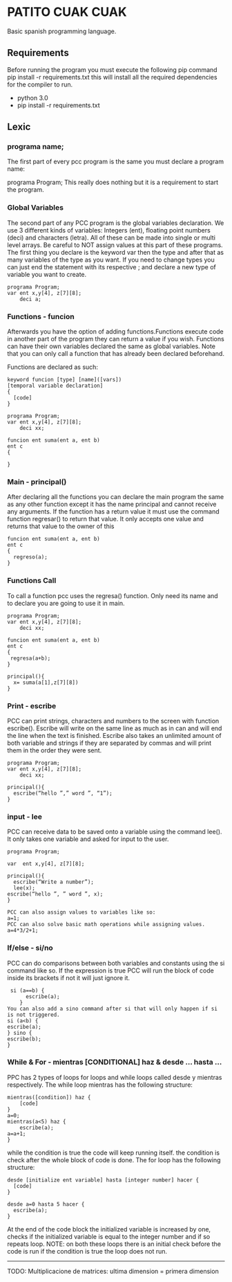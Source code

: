 # PATITO CUAK CUAK

Basic spanish programming language.

## Requirements
Before running the program you must execute the following pip command
pip install -r requirements.txt
this will install all the required dependencies for the compiler to run.

- python 3.0
- pip install -r requirements.txt

## Lexic

### programa name;
The first part of every pcc program is the same you must declare a program name:

programa Program;
This really does nothing but it is a requirement to start the program.

### Global Variables
The second part of any PCC program is the global variables declaration.
We use 3 different kinds of variables: Integers (ent), floating point numbers (deci) and characters (letra). All of these can be made into single or multi level arrays. Be careful to NOT assign values at this part of these programs.
The first thing you declare is the keyword var then the type and after that as many variables of the type as you want. If you need to change types you can just end the statement with its respective ; and declare a new type of variable you want to create.

```
programa Program;
var ent x,y[4], z[7][8]; 
    deci a;
````

### Functions - funcion
Afterwards you have the option of adding functions.Functions execute code in another part of the program they can return a value if you wish. Functions can have their own variables declared the same as global variables. Note that you can only call a function that has already been declared beforehand.

Functions are declared as such:
```
keyword funcion [type] [name]([vars])
[temporal variable declaration] 
{
  [code]
}

programa Program;
var ent x,y[4], z[7][8]; 
    deci xx;

funcion ent suma(ent a, ent b)
ent c
{

}
```

### Main - principal()
After declaring all the functions you can declare the main program the same as any other function except it has the name principal and cannot  receive any arguments.
If the function has a return value it must use the command function regresar() to return that value. It only accepts one value and returns that value to the owner of this

```
funcion ent suma(ent a, ent b)
ent c
{
  regreso(a);
}
```

### Functions Call
To call a function pcc uses the regresa() function. Only need its name and to declare you are going to use it in main.

```
programa Program;
var ent x,y[4], z[7][8]; 
    deci xx;

funcion ent suma(ent a, ent b)
ent c
{
 regresa(a+b);
}

principal(){
  x= suma(a[1],z[7][8])
}
```

### Print - escribe
PCC can print strings, characters and numbers to the screen with function escribe(). Escribe will write on the same line as much as in can and will end the line when the text is finished. Escribe also takes an unlimited amount of both variable and strings if they are separated by commas and will print them in the order they were sent.

```
programa Program;
var ent x,y[4], z[7][8]; 
    deci xx;

principal(){
  escribe(“hello ”,” word ”, “1”);
}
```

### input - lee
PCC can receive data to be saved onto a variable using the command lee(). It only takes one variable and asked for input to the user.
```
programa Program;

var  ent x,y[4], z[7][8]; 

principal(){
  escribe(“Write a number”);
  lee(x);
escribe(“hello ”, ” word ”, x);
}

PCC can also assign values to variables like so:
a=1;
PCC can also solve basic math operations while assigning values.
a=4*3/2+1;
````

### If/else - si/no
PCC can do comparisons between both variables and constants using the si command like so. If the expression is true PCC will run the block of code inside its brackets if not it will just ignore it.
```
 si (a==b) {
      escribe(a);
    }
You can also add a sino command after si that will only happen if si is not triggered.
si (a<b) {
escribe(a);
} sino {
escribe(b);
}
```

### While & For - mientras [CONDITIONAL] haz & desde ... hasta ...
PPC has 2 types of loops for loops and while loops called desde y mientras respectively.
The while loop mientras has the following structure:
```
mientras([condition]) haz {
	[code]
}
a=0;
mientras(a<5) haz {
	escribe(a);
a=a+1;
}
```
while the condition is true the code will keep running itself. the condition is check after the whole block of code is done.
The for loop has the following structure:
```
desde [initialize ent variable] hasta [integer number] hacer {
  [code]
}

desde a=0 hasta 5 hacer {
  escribe(a);
}
```
At the end of the code block the initialized variable is increased by one, checks if the initialized variable is equal to the integer number and if so repeats loop. 
NOTE: on both these loops there is an initial check before the code is run if the condition is true the loop does not run.


----
TODO: 
    Multiplicacione de matrices: ultima dimension = primera dimension
